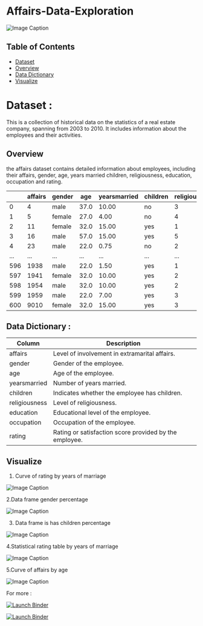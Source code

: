 # Affairs-Data-Exploration

![Image Caption](images/affaires.jpg)

## Table of Contents

- [Dataset](#Dataset-)
- [Overview](#Overview)
- [Data Dictionary](#Data-Dictionary-)
- [Visualize](#Visualize)


# Dataset :

This is a collection of historical data on the statistics of a real estate company, spanning from 2003 to 2010. It includes information about the employees and their activities.

## Overview

the affairs dataset contains detailed information about employees, including their affairs, gender, age, years married	children, religiousness, education, occupation and rating.

|            | affairs | gender | age | yearsmarried | children | religiousness | education | occupation | rating |
|------------|---------|--------|-----|--------------|----------|---------------|-----------|------------|--------|
| 0          | 4       | male   | 37.0| 10.00        | no       | 3             | 18        | 7          | 4      |
| 1          | 5       | female | 27.0| 4.00         | no       | 4             | 14        | 6          | 4      |
| 2          | 11      | female | 32.0| 15.00        | yes      | 1             | 12        | 1          | 4      |
| 3          | 16      | male   | 57.0| 15.00        | yes      | 5             | 18        | 6          | 5      |
| 4          | 23      | male   | 22.0| 0.75         | no       | 2             | 17        | 6          | 3      |
| ...        | ...     | ...    | ... | ...          | ...      | ...           | ...       | ...        | ...    |
| 596        | 1938    | male   | 22.0| 1.50         | yes      | 1             | 12        | 2          | 5      |
| 597        | 1941    | female | 32.0| 10.00        | yes      | 2             | 18        | 5          | 4      |
| 598        | 1954    | male   | 32.0| 10.00        | yes      | 2             | 17        | 6          | 5      |
| 599        | 1959    | male   | 22.0| 7.00         | yes      | 3             | 18        | 6          | 2      |
| 600        | 9010    | female | 32.0| 15.00        | yes      | 3             | 14        | 1          | 5      |


  ## Data Dictionary : 

| Column         | Description                                              |
|----------------|----------------------------------------------------------|
| affairs        | Level of involvement in extramarital affairs.            |
| gender         | Gender of the employee.                                  |
| age            | Age of the employee.                                     |
| yearsmarried   | Number of years married.                                 |
| children       | Indicates whether the employee has children.             |
| religiousness  | Level of religiousness.                                  |
| education      | Educational level of the employee.                       |
| occupation     | Occupation of the employee.                              |
| rating         | Rating or satisfaction score provided by the employee.   |

## Visualize

1. Curve of rating by years of marriage

![Image Caption](images/rating_by_yearsmarried.png)



2.Data frame gender percentage

![Image Caption](images/gender_percentage.png)


3. Data frame is has children percentage

![Image Caption](images/has_children.png)



4.Statistical rating table by years of marriage

![Image Caption](images/ratinf_by_years_married.png)



5.Curve of affairs by age   

![Image Caption](images/affaires_by_age.png)



For more : 

[![Launch Binder](https://mybinder.org/badge_logo.svg)](https://mybinder.org/v2/gh/Raouajb/Olympics-Data-Explorations/master?labpath=Olymdpics.ipynb)

[![Launch Binder](https://colab.research.google.com/img/colab_favicon_256px.png)](https://colab.research.google.com/github/SelmenBouazra/Affairs-Data-Explirations/blob/main/SelmenBouazraMiniProjectPython%20(1).ipynb)





